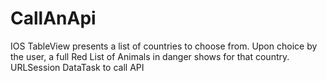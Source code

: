 # CallAnApi
IOS TableView presents a list of countries to choose from. Upon choice by the user, a full Red List of Animals in danger shows for that country. URLSession DataTask to call API


